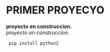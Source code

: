 # PRIMER PROYECYO

**proyecto en construccion.**
<br>
*proyecto en construccion.*

``` pip install python2```
